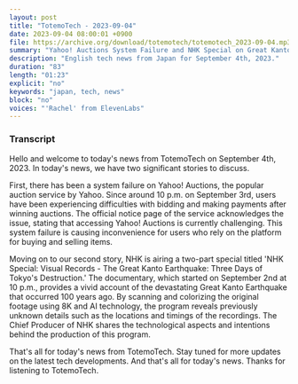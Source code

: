 ```yaml
---
layout: post
title: "TotemoTech - 2023-09-04"
date: 2023-09-04 08:00:01 +0900
file: https://archive.org/download/totemotech/totemotech_2023-09-04.mp3
summary: "Yahoo! Auctions System Failure and NHK Special on Great Kanto Earthquake, & more…"
description: "English tech news from Japan for September 4th, 2023."
duration: "83"
length: "01:23"
explicit: "no"
keywords: "japan, tech, news"
block: "no"
voices: "'Rachel' from ElevenLabs"
---
```


### Transcript

Hello and welcome to today's news from TotemoTech on September 4th, 2023. In today's news, we have two significant stories to discuss.

First, there has been a system failure on Yahoo! Auctions, the popular auction service by Yahoo. Since around 10 p.m. on September 3rd, users have been experiencing difficulties with bidding and making payments after winning auctions. The official notice page of the service acknowledges the issue, stating that accessing Yahoo! Auctions is currently challenging. This system failure is causing inconvenience for users who rely on the platform for buying and selling items.

Moving on to our second story, NHK is airing a two-part special titled 'NHK Special: Visual Records - The Great Kanto Earthquake: Three Days of Tokyo's Destruction.' The documentary, which started on September 2nd at 10 p.m., provides a vivid account of the devastating Great Kanto Earthquake that occurred 100 years ago. By scanning and colorizing the original footage using 8K and AI technology, the program reveals previously unknown details such as the locations and timings of the recordings. The Chief Producer of NHK shares the technological aspects and intentions behind the production of this program.

That's all for today's news from TotemoTech. Stay tuned for more updates on the latest tech developments.   And that's all for today's news. Thanks for listening to TotemoTech.
